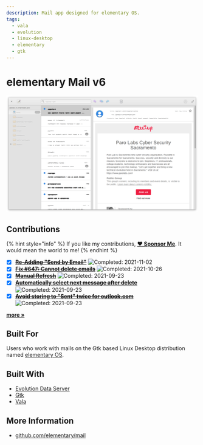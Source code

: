 ```yaml
---
description: Mail app designed for elementary OS.
tags:
  - vala
  - evolution
  - linux-desktop
  - elementary
  - gtk
---
```


# elementary Mail v6

![elementary Mail](../.gitbook/assets/io.elementary.mail.png)

## Contributions

{% hint style="info" %}
If you like my contributions, [**❤️ Sponsor Me**](https://github.com/sponsors/marbetschar). It would mean the world to me!
{% endhint %}

* [x] [~~**Re-Adding "Send by Email"**~~](https://github.com/elementary/files/pull/1822) ![Completed: 2021-11-02](https://img.shields.io/badge/completed-2021--11--02-lightgrey?style=social)
* [x] [~~**Fix \#647: Cannot delete emails**~~](https://github.com/elementary/mail/pull/656) ![Completed: 2021-10-26](https://img.shields.io/badge/completed-2021--10--26-lightgrey?style=social)
* [x] [~~**Manual Refresh**~~](https://github.com/elementary/mail/pull/680) ![Completed: 2021-09-23](https://img.shields.io/badge/completed-2021--09--23-lightgrey?style=social)
* [x] [~~**Automatically select next message after delete**~~](https://github.com/elementary/mail/pull/660) ![Completed: 2021-09-23](https://img.shields.io/badge/completed-2021--09--23-lightgrey?style=social)
* [x] [~~**Avoid storing to "Sent" twice for outlook.com**~~](https://github.com/elementary/mail/pull/702) ![Completed: 2021-09-23](https://img.shields.io/badge/completed-2021--09--23-lightgrey?style=social)

[**more »**](../contributions.md#elementary-mail)

## Built For

Users who work with mails on the Gtk based Linux Desktop distribution named [elementary OS](https://elementary.io/).

## Built With

* [Evolution Data Server](https://gitlab.gnome.org/GNOME/evolution-data-server)
* [Gtk](https://www.gtk.org/)
* [Vala](https://wiki.gnome.org/Projects/Vala/Tutorial)

## More Information

* [github.com/elementary/mail](https://github.com/elementary/mail)

